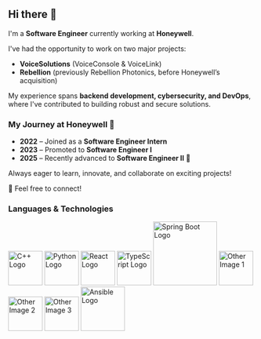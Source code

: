 ## Hi there 👋

I'm a **Software Engineer** currently working at **Honeywell**.  

I've had the opportunity to work on two major projects:  
- **VoiceSolutions** (VoiceConsole & VoiceLink)  
- **Rebellion** (previously Rebellion Photonics, before Honeywell’s acquisition)  

My experience spans **backend development, cybersecurity, and DevOps**, where I've contributed to building robust and secure solutions.  

### **My Journey at Honeywell 🚀**  
- **2022** – Joined as a **Software Engineer Intern**  
- **2023** – Promoted to **Software Engineer I**  
- **2025** – Recently advanced to **Software Engineer II** 🎉  

Always eager to learn, innovate, and collaborate on exciting projects!  

💬 Feel free to connect!  

### Languages & Technologies

<!-- C++ Logo -->
<img src="https://github.com/user-attachments/assets/dabb671b-47f8-474c-bf86-1fc41e07f2a9" alt="C++ Logo" width="70">

<!-- Python Logo -->
<img src="https://github.com/user-attachments/assets/bfd67f64-958a-4a71-a88e-8513a812dd97" alt="Python Logo" width="70">

<!-- React Logo -->
<img src="https://github.com/user-attachments/assets/20fb887f-07a8-4c2e-9ad1-bf77e1fdc416" alt="React Logo" width="70">

<!-- TypeScript Logo -->
<img src="https://github.com/user-attachments/assets/be4f289b-eb1b-4fc8-8d2a-ada92736ebab" alt="TypeScript Logo" width="70">

<!-- Spring Boot Logo -->
<img src="https://github.com/user-attachments/assets/e43573c7-606e-4a13-af6f-57228cad9094" alt="Spring Boot Logo" width="130">

<!-- Other Images -->
<img src="https://github.com/user-attachments/assets/8a8dfafa-69b1-4373-8937-8eb986a518ac" alt="Other Image 1" width="70">
<img src="https://github.com/user-attachments/assets/0bd60b9f-f6bc-4d8c-b521-9e19087bfe61" alt="Other Image 2" width="70">
<img src="https://github.com/user-attachments/assets/fdb349aa-574c-45a1-b0d6-30b19c5f5bb1" alt="Other Image 3" width="70">
<img src="https://github.com/user-attachments/assets/3bc75878-8bd4-4a4a-a6b8-8d85552c04ed" alt="Ansible Logo" width="90">




<!--
**mario-sastre/mario-sastre** is a ✨ _special_ ✨ repository because its `README.md` (this file) appears on your GitHub profile.

Here are some ideas to get you started:

- 🔭 I’m currently working on ...
- 🌱 I’m currently learning ...
- 👯 I’m looking to collaborate on ...
- 🤔 I’m looking for help with ...
- 💬 Ask me about ...
- 📫 How to reach me: ...
- 😄 Pronouns: ...
- ⚡ Fun fact: ...
-->
